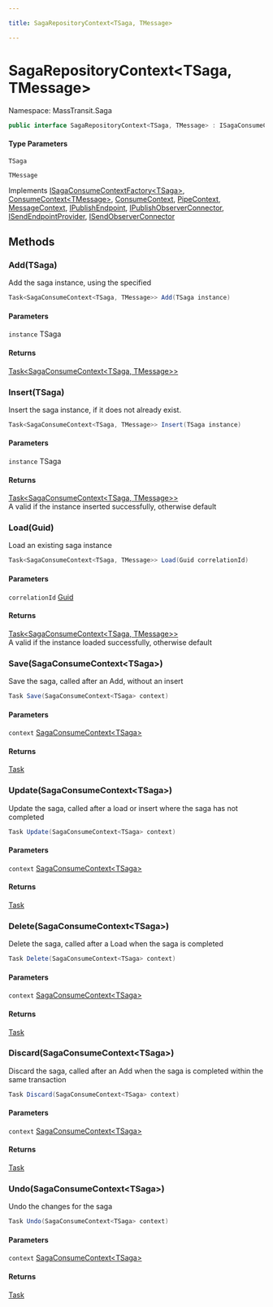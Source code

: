 ```yaml
---

title: SagaRepositoryContext<TSaga, TMessage>

---
```


# SagaRepositoryContext\<TSaga, TMessage\>

Namespace: MassTransit.Saga

```csharp
public interface SagaRepositoryContext<TSaga, TMessage> : ISagaConsumeContextFactory<TSaga>, ConsumeContext<TMessage>, ConsumeContext, PipeContext, MessageContext, IPublishEndpoint, IPublishObserverConnector, ISendEndpointProvider, ISendObserverConnector
```

#### Type Parameters

`TSaga`<br/>

`TMessage`<br/>

Implements [ISagaConsumeContextFactory\<TSaga\>](../masstransit-saga/isagaconsumecontextfactory-1), [ConsumeContext\<TMessage\>](../../masstransit-abstractions/masstransit/consumecontext-1), [ConsumeContext](../../masstransit-abstractions/masstransit/consumecontext), [PipeContext](../../masstransit-abstractions/masstransit/pipecontext), [MessageContext](../../masstransit-abstractions/masstransit/messagecontext), [IPublishEndpoint](../../masstransit-abstractions/masstransit/ipublishendpoint), [IPublishObserverConnector](../../masstransit-abstractions/masstransit/ipublishobserverconnector), [ISendEndpointProvider](../../masstransit-abstractions/masstransit/isendendpointprovider), [ISendObserverConnector](../../masstransit-abstractions/masstransit/isendobserverconnector)

## Methods

### **Add(TSaga)**

Add the saga instance, using the specified

```csharp
Task<SagaConsumeContext<TSaga, TMessage>> Add(TSaga instance)
```

#### Parameters

`instance` TSaga<br/>

#### Returns

[Task\<SagaConsumeContext\<TSaga, TMessage\>\>](https://learn.microsoft.com/en-us/dotnet/api/system.threading.tasks.task-1)<br/>

### **Insert(TSaga)**

Insert the saga instance, if it does not already exist.

```csharp
Task<SagaConsumeContext<TSaga, TMessage>> Insert(TSaga instance)
```

#### Parameters

`instance` TSaga<br/>

#### Returns

[Task\<SagaConsumeContext\<TSaga, TMessage\>\>](https://learn.microsoft.com/en-us/dotnet/api/system.threading.tasks.task-1)<br/>
A valid  if the instance inserted successfully, otherwise default

### **Load(Guid)**

Load an existing saga instance

```csharp
Task<SagaConsumeContext<TSaga, TMessage>> Load(Guid correlationId)
```

#### Parameters

`correlationId` [Guid](https://learn.microsoft.com/en-us/dotnet/api/system.guid)<br/>

#### Returns

[Task\<SagaConsumeContext\<TSaga, TMessage\>\>](https://learn.microsoft.com/en-us/dotnet/api/system.threading.tasks.task-1)<br/>
A valid  if the instance loaded successfully, otherwise default

### **Save(SagaConsumeContext\<TSaga\>)**

Save the saga, called after an Add, without an insert

```csharp
Task Save(SagaConsumeContext<TSaga> context)
```

#### Parameters

`context` [SagaConsumeContext\<TSaga\>](../../masstransit-abstractions/masstransit/sagaconsumecontext-1)<br/>

#### Returns

[Task](https://learn.microsoft.com/en-us/dotnet/api/system.threading.tasks.task)<br/>

### **Update(SagaConsumeContext\<TSaga\>)**

Update the saga, called after a load or insert where the saga has not completed

```csharp
Task Update(SagaConsumeContext<TSaga> context)
```

#### Parameters

`context` [SagaConsumeContext\<TSaga\>](../../masstransit-abstractions/masstransit/sagaconsumecontext-1)<br/>

#### Returns

[Task](https://learn.microsoft.com/en-us/dotnet/api/system.threading.tasks.task)<br/>

### **Delete(SagaConsumeContext\<TSaga\>)**

Delete the saga, called after a Load when the saga is completed

```csharp
Task Delete(SagaConsumeContext<TSaga> context)
```

#### Parameters

`context` [SagaConsumeContext\<TSaga\>](../../masstransit-abstractions/masstransit/sagaconsumecontext-1)<br/>

#### Returns

[Task](https://learn.microsoft.com/en-us/dotnet/api/system.threading.tasks.task)<br/>

### **Discard(SagaConsumeContext\<TSaga\>)**

Discard the saga, called after an Add when the saga is completed within the same transaction

```csharp
Task Discard(SagaConsumeContext<TSaga> context)
```

#### Parameters

`context` [SagaConsumeContext\<TSaga\>](../../masstransit-abstractions/masstransit/sagaconsumecontext-1)<br/>

#### Returns

[Task](https://learn.microsoft.com/en-us/dotnet/api/system.threading.tasks.task)<br/>

### **Undo(SagaConsumeContext\<TSaga\>)**

Undo the changes for the saga

```csharp
Task Undo(SagaConsumeContext<TSaga> context)
```

#### Parameters

`context` [SagaConsumeContext\<TSaga\>](../../masstransit-abstractions/masstransit/sagaconsumecontext-1)<br/>

#### Returns

[Task](https://learn.microsoft.com/en-us/dotnet/api/system.threading.tasks.task)<br/>
